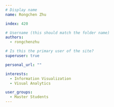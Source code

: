 ```yaml
---
# Display name
name: Rongchen Zhu

index: 420

# Username (this should match the folder name)
authors:
  - rongchenzhu

# Is this the primary user of the site?
superuser: true

personal_url: ""

interests:
  - Information Visualization
  - Visual Analytics

user_groups:
  - Master Students
---
```

